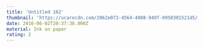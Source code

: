 ```yaml
---
title: 'Untitled 162'
thumbnail: 'https://ucarecdn.com/2062e073-4564-4908-949f-9950301521d5/'
date: 2016-06-02T20:37:30.000Z
material: Ink on paper
rating: 2
---
```

